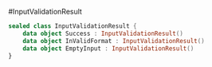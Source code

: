 #InputValidationResult

```kotlin
sealed class InputValidationResult {
    data object Success : InputValidationResult()
    data object InValidFormat : InputValidationResult()
    data object EmptyInput : InputValidationResult()
}
```